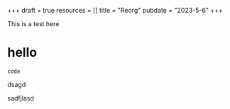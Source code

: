 +++
draft = true
resources = []
title = "Reorg"
pubdate = "2023-5-6"
+++

This is a test here 
# hello

```code```

dsagd



sadfjlasd
